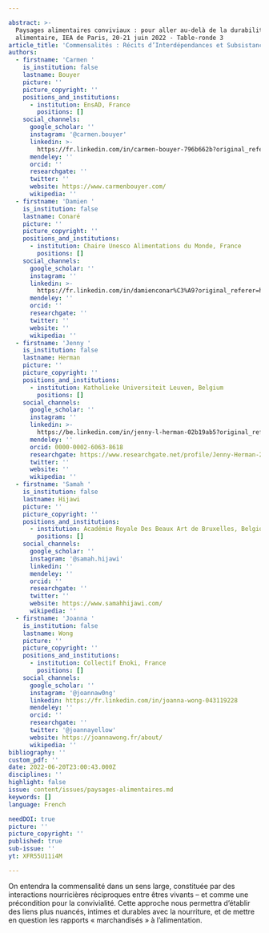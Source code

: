 ```yaml
---

abstract: >-
  Paysages alimentaires conviviaux : pour aller au-delà de la durabilité
  alimentaire, IEA de Paris, 20-21 juin 2022 - Table-ronde 3
article_title: 'Commensalités : Récits d’Interdépendances et Subsistance'
authors:
  - firstname: 'Carmen '
    is_institution: false
    lastname: Bouyer
    picture: ''
    picture_copyright: ''
    positions_and_institutions:
      - institution: EnsAD, France
        positions: []
    social_channels:
      google_scholar: ''
      instagram: '@carmen.bouyer'
      linkedin: >-
        https://fr.linkedin.com/in/carmen-bouyer-796b662b?original_referer=https%3A%2F%2Fwww.google.com%2F
      mendeley: ''
      orcid: ''
      researchgate: ''
      twitter: ''
      website: https://www.carmenbouyer.com/
      wikipedia: ''
  - firstname: 'Damien '
    is_institution: false
    lastname: Conaré
    picture: ''
    picture_copyright: ''
    positions_and_institutions:
      - institution: Chaire Unesco Alimentations du Monde, France
        positions: []
    social_channels:
      google_scholar: ''
      instagram: ''
      linkedin: >-
        https://fr.linkedin.com/in/damienconar%C3%A9?original_referer=https%3A%2F%2Fwww.google.com%2F
      mendeley: ''
      orcid: ''
      researchgate: ''
      twitter: ''
      website: ''
      wikipedia: ''
  - firstname: 'Jenny '
    is_institution: false
    lastname: Herman
    picture: ''
    picture_copyright: ''
    positions_and_institutions:
      - institution: Katholieke Universiteit Leuven, Belgium
        positions: []
    social_channels:
      google_scholar: ''
      instagram: ''
      linkedin: >-
        https://be.linkedin.com/in/jenny-l-herman-02b19ab5?original_referer=https%3A%2F%2Fwww.google.com%2F
      mendeley: ''
      orcid: 0000-0002-6063-8618
      researchgate: https://www.researchgate.net/profile/Jenny-Herman-2
      twitter: ''
      website: ''
      wikipedia: ''
  - firstname: 'Samah '
    is_institution: false
    lastname: Hijawi
    picture: ''
    picture_copyright: ''
    positions_and_institutions:
      - institution: Académie Royale Des Beaux Art de Bruxelles, Belgique
        positions: []
    social_channels:
      google_scholar: ''
      instagram: '@samah.hijawi'
      linkedin: ''
      mendeley: ''
      orcid: ''
      researchgate: ''
      twitter: ''
      website: https://www.samahhijawi.com/
      wikipedia: ''
  - firstname: 'Joanna '
    is_institution: false
    lastname: Wong
    picture: ''
    picture_copyright: ''
    positions_and_institutions:
      - institution: Collectif Enoki, France
        positions: []
    social_channels:
      google_scholar: ''
      instagram: '@joannaw0ng'
      linkedin: https://fr.linkedin.com/in/joanna-wong-043119228
      mendeley: ''
      orcid: ''
      researchgate: ''
      twitter: '@joannayellow'
      website: https://joannawong.fr/about/
      wikipedia: ''
bibliography: ''
custom_pdf: ''
date: 2022-06-20T23:00:43.000Z
disciplines: ''
highlight: false
issue: content/issues/paysages-alimentaires.md
keywords: []
language: French

needDOI: true
picture: ''
picture_copyright: ''
published: true
sub-issue: ''
yt: XFR55U11i4M

---
```







On entendra la commensalité dans un sens large, constituée par des interactions nourricières réciproques entre êtres vivants – et comme une précondition pour la convivialité. Cette approche nous permettra d’établir des liens plus nuancés, intimes et durables avec la nourriture, et de mettre en question les rapports « marchandisés » à l’alimentation.

<Youtube yt="XFR55U11i4M" caption ="Commensalités : récits d’interdépendances et subsistance"></Youtube>